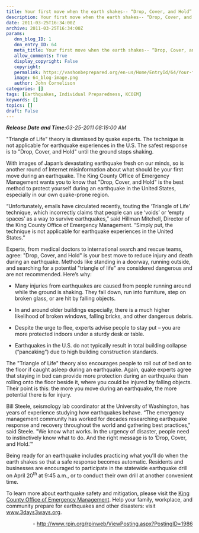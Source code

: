 ```yaml
---
title: Your first move when the earth shakes-- “Drop, Cover, and Hold”
description: Your first move when the earth shakes-- “Drop, Cover, and Hold”
date: 2011-03-25T16:34:00Z
archive: 2011-03-25T16:34:00Z
params:
   dnn_blog_ID: 1
   dnn_entry_ID: 64
   meta_title: Your first move when the earth shakes-- “Drop, Cover, and Hold”
   allow_comments: True
   display_copyright: False
   copyright: 
   permalink: https://vashonbeprepared.org/en-us/Home/EntryId/64/Your-first-move-when-the-earth-shakes-ldquo-Drop-Cover-and-Hold-rdquo
   image: 64_blog-image.png
   author: John Cornelison
categories: []
tags: [Earthquakes, Individual Preparedness, KCOEM]
keywords: []
topics: []
draft: False
---
```


<p><i><b>Release Date and Time:</b>03-25-2011 08:19:00 AM</i></p>
<p>"Triangle of Life" theory is dismissed by quake experts. The technique is not applicable for earthquake experiences in the U.S. The safest response is to "Drop, Cover, and Hold" until the ground stops shaking.</p>
<p>With images of Japan’s devastating earthquake fresh on our minds, so is another round of Internet misinformation about what should be your first move during an earthquake. The King County Office of Emergency Management wants you to know that "Drop, Cover, and Hold" is the best method to protect yourself during an earthquake in the United States, especially in our own quake-prone region.</p>
<p>“Unfortunately, emails have circulated recently, touting the ‘Triangle of Life’ technique, which incorrectly claims that people can use ‘voids’ or ‘empty spaces’ as a way to survive earthquakes,” said Hillman Mitchell, Director of the King County Office of Emergency Management. “Simply put, the technique is not applicable for earthquake experiences in the United States.”</p>
<p>Experts, from medical doctors to international search and rescue teams, agree: "Drop, Cover, and Hold" is your best move to reduce injury and death during an earthquake. Methods like standing in a doorway, running outside, and searching for a potential "triangle of life" are considered dangerous and are not recommended. Here’s why:</p>
<ul>
    <li>
    <p>Many injuries from earthquakes are caused from people running around while the ground is shaking. They fall down, run into furniture, step on broken glass, or are hit by falling objects.</p>
    </li>
</ul>
<ul>
    <li>
    <p>In and around older buildings especially, there is a much higher likelihood of broken windows, falling bricks, and other dangerous debris.</p>
    </li>
    <li>
    <p>Despite the urge to flee, experts advise people to stay put – you are more protected indoors under a sturdy desk or table.</p>
    </li>
    <li>
    <p>Earthquakes in the U.S. do not typically result in total building collapse (“pancaking”) due to high building construction standards.</p>
    </li>
</ul>
<p>The "Triangle of Life" theory also encourages people to roll out of bed on to the floor if caught asleep during an earthquake. Again, quake experts agree that staying in bed can provide more protection during an earthquake than rolling onto the floor beside it, where you could be injured by falling objects. Their point is this: the more you move during an earthquake, the more potential there is for injury.</p>
<p>Bill Steele, seismology lab coordinator at the University of Washington, has years of experience studying how earthquakes behave. “The emergency management community has worked for decades researching earthquake response and recovery throughout the world and gathering best practices," said Steele. "We know what works. In the urgency of disaster, people need to instinctively know what to do. And the right message is to ‘Drop, Cover, and Hold.’"</p>
<p>Being ready for an earthquake includes practicing what you’ll do when the earth shakes so that a safe response becomes automatic. Residents and businesses are encouraged to participate in the statewide earthquake drill on April 20<sup>th</sup> at 9:45 a.m., or to conduct their own drill at another convenient time.</p>
<p>To learn more about earthquake safety and mitigation, please visit the <a href="http://www.kingcounty.gov/safety/prepare/residents_business/Hazards_Disasters/Earthquakes.aspx">King County Office of Emergency Management</a>. Help your family, workplace, and community prepare for earthquakes and other disasters: visit <a href="http://www.3days3ways.org">www.3days3ways.org</a>.</p>
<p align="right">- <a title="http://www.rpin.org/rpinweb/ViewPosting.aspx?PostingID=1986" href="http://www.rpin.org/rpinweb/ViewPosting.aspx?PostingID=1986">http://www.rpin.org/rpinweb/ViewPosting.aspx?PostingID=1986</a></p>
